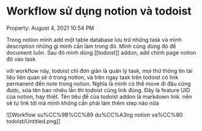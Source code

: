 # Workflow sử dụng notion và todoist

Property: August 4, 2021 10:54 PM

Trong notion mình add một table database lưu trữ những task và mình description những gì mình cần làm trong đó. Mình cũng dùng đó để document luôn. Sau đó mình dùng [[todoist]] addon, add chính page notion đó vào task

với workflow này, todoist chỉ đơn giản là quản lý task, mọi thứ thông tin tài liệu liên quan sẽ ở trong notion, và trên ngay task trên todoist có link permanent đến note trong notion. Nghĩa là mình có thể move đi đâu cũng được, sửa tên bao nhiêu lần thì todoist cũng link đúng. Đây là feature UID của notion, hay thiệt. Tên tiêu đề của todoist addon là markdown link. nên sẽ tự link tới mà mình không cần phải làm thêm step nào nữa

![[Workflow su%CC%9B%CC%89 du%CC%A3ng notion va%CC%80 todoist/Untitled.png]]